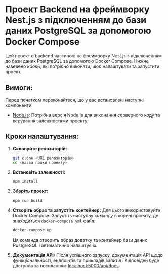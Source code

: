 # Проект Backend на фреймворку Nest.js з підключенням до бази даних PostgreSQL за допомогою Docker Compose

Цей проект є backend частиною на фреймворку Nest.js з підключенням до бази даних PostgreSQL за допомогою Docker Compose. Нижче наведено кроки, які потрібно виконати, щоб налаштувати та запустити проект.

## Вимоги:

Перед початком переконайтеся, що у вас встановлені наступні компоненти:

- [Node.js](https://nodejs.org/uk/): Потрібна версія Node.js для виконання серверного коду та керування залежностями проекту.

## Кроки налаштування:

1. **Склонуйте репозиторій:**

   ```bash
   git clone <URL репозиторію>
   cd <назва папки проекту>
   ```

2. **Встановіть залежності:**

   ```bash
   npm install
   ```

3. **Зберіть проект:**

   ```bash
   npm run build
   ```

4. **Створіть образ та запустіть контейнер:**
   Для цього використовуйте Docker Compose. Запустіть наступну команду в корені проекту, де знаходиться `docker-compose.yml` файл:

   ```bash
   docker-compose up
   ```

   Ця команда створить образ додатку та контейнер бази даних PostgreSQL і автоматично налаштує їх.

5. **Документація API:**
   Після успішного запуску, документація API щодо функціональності, ендпоінтів та прикладів запитів і відповідей буде доступна за посиланням [localhost:5000/api/docs](http://localhost:5000/api/docs).
